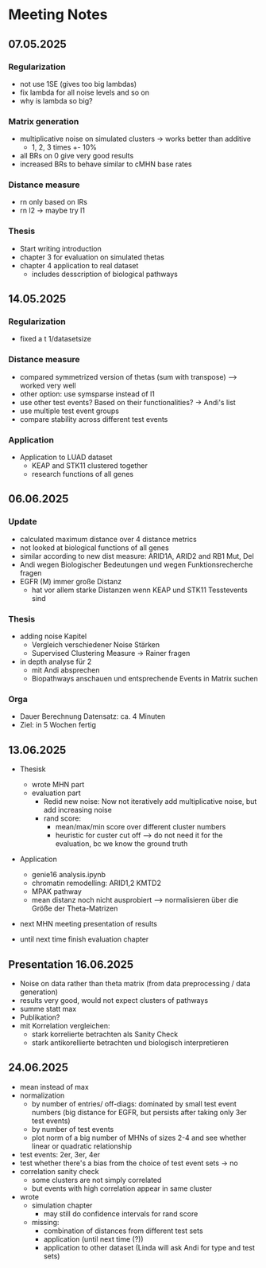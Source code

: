 # Meeting Notes

## 07.05.2025

### Regularization
- not use 1SE (gives too big lambdas)
- fix lambda for all noise levels and so on
- why is lambda so big?

### Matrix generation
- multiplicative noise on simulated clusters -> works better than additive
    - 1, 2, 3 times +- 10%
- all BRs on 0 give very good results
- increased BRs to behave similar to cMHN base rates 

### Distance measure
- rn only based on IRs
- rn l2 -> maybe try l1

### Thesis

- Start writing introduction
- chapter 3 for evaluation on simulated thetas
- chapter 4 application to real dataset
    - includes desscription of biological pathways

## 14.05.2025

### Regularization

- fixed a t 1/datasetsize

### Distance measure
- compared symmetrized version of thetas (sum with transpose) --> worked very well
- other option: use symsparse instead of l1
- use other test events? Based on their functionalities? -> Andi's list
- use multiple test event groups
- compare stability across different test events

### Application
- Application to LUAD dataset
    - KEAP and STK11 clustered together
    - research functions of all genes

## 06.06.2025

### Update

- calculated maximum distance over 4 distance metrics
- not looked at biological functions of all genes
- similar according to new dist measure: ARID1A, ARID2 and RB1 Mut, Del
- Andi wegen Biologischer Bedeutungen und wegen Funktionsrecherche fragen
- EGFR (M) immer große Distanz
  - hat vor allem starke Distanzen wenn KEAP und STK11 Tesstevents sind

### Thesis

- adding noise Kapitel 
  - Vergleich verschiedener Noise Stärken
  - Supervised Clustering Measure 
    -> Rainer fragen
- in depth analyse für 2 
  - mit Andi absprechen
  - Biopathways anschauen und entsprechende Events in Matrix suchen

### Orga

- Dauer Berechnung Datensatz: ca. 4 Minuten
- Ziel: in 5 Wochen fertig 

## 13.06.2025

- Thesisk
  - wrote MHN part
  - evaluation part
    - Redid new noise: Now not iteratively add multiplicative noise, but add increasing noise
    - rand score:
      - mean/max/min score over different cluster numbers
      - heuristic for custer cut off --> do not need it for the evaluation, bc we know the ground truth

- Application
  - genie16 analysis.ipynb
  - chromatin remodelling: ARID1,2 KMTD2
  - MPAK pathway
  - mean distanz noch nicht ausprobiert --> normalisieren über die Größe der Theta-Matrizen
- next MHN meeting presentation of results
- until next time finish evaluation chapter

## Presentation 16.06.2025

- Noise on data rather than theta matrix (from data preprocessing / data generation)
- results very good, would not expect clusters of pathways
- summe statt max
- Publikation?
- mit Korrelation vergleichen: 
  - stark korrelierte betrachten als Sanity Check
  - stark antikorellierte betrachten und biologisch interpretieren

## 24.06.2025

- mean instead of max
- normalization
  - by number of entries/ off-diags: dominated by small test event numbers (big distance for EGFR, but persists after taking only 3er test events)
  - by number of test events
  - plot norm of a big number of MHNs of sizes 2-4 and see whether linear or quadratic relationship
- test events: 2er, 3er, 4er
- test whether there's a bias from the choice of test event sets -> no
- correlation sanity check
  - some clusters are not simply correlated
  - but events with high correlation appear in same cluster
- wrote 
  - simulation chapter
    - may still do confidence intervals for rand score
  - missing:
    - combination of distances from different test sets
    - application (until next time (?))
    - application to other dataset (Linda will ask Andi for type and test sets)
